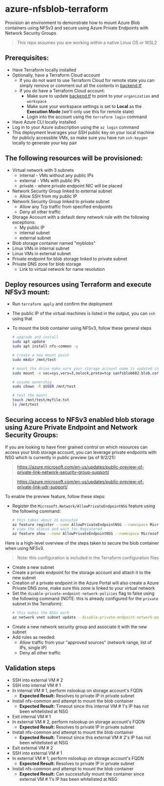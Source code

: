 # azure-nfsblob-terraform

Provision an environment to demonstrate how to mount Azure Blob containers using NFSv3 and secure using Azure Private Endpoints with Network Security Groups

> This repo assumes you are working within a native Linux OS or WSL2

## Prerequisites:

- Have Terraform locally installed
- Optionally, have a Terraform Cloud account
    - If you do not want to use Terraform Cloud for remote state you can simply remove or comment out all the contents in [backend.tf](./backend.tf)
    - If you do have a Terraform Cloud account:
      - Make sure to update [backend.tf](./backend.tf) to point to your `organization` and `workspace`
      - Make sure your workspace settings is set to **Local** as the **Execution Mode** (we'll only use this for remote state)
      - Login into the account using the `terraform login` command
- Have Azure CLI locally installed
- Log in to your Azure subscription using the `az login` command
- This deployment leverages your SSH public key on your local machine for publicly accessible VMs, so make sure you have run `ssh-keygen` locally to generate your key pair

## The following resources will be provisioned:

- Virtual network with 3 subnets
    - internal - VMs without any public IPs
    - external - VMs with public IPs
    - private - where private endpoint NIC will be placed
- Network Security Group linked to external subnet
    - Allow SSH from my public IP
- Network Security Group linked to private subnet
    - Allow any Tcp traffic from specified endpoints
    - Deny all other traffic
- Storage Account with a default deny network rule with the following exceptions:
    - My public IP
    - internal subnet
    - external subnet
- Blob storage container named "myblobs"
- Linux VMs in internal subnet
- Linux VMs in external subnet
- Private endpoint for blob storage linked to private subnet
- Private DNS zone for blob storage
    - Link to virtual network for name resolution

## Deploy resources using Terraform and execute NFSv3 mount:

- Run `terraform apply` and confirm the deployment
- The public IP of the virtual machines is listed in the output, you can `ssh` using that
- To mount the blob container using NFSv3, follow these general steps

    ```sh
    # upgrade and install
    sudo apt update
    sudo apt install nfs-common -y

    # create a new mount point
    sudo mkdir /mnt/test

    # mount the drive make sure your storage account name is updated in the command below
    sudo mount -o sec=sys,vers=3,nolock,proto=tcp sanfsblob682.blob.core.windows.net:/sanfsblob682/myblobs  /mnt/test

    # assume ownership
    sudo chown -R $USER /mnt/test

    # test the mount
    touch /mnt/test/myfile.txt
    ls /mnt/test
    ```

## Securing access to NFSv3 enabled blob storage using Azure Private Endpoint and Network Security Groups:

If you are looking to have finer grained control on which resources can access your blob storage account, you can leverage private endpoints with NSG which is currently in public preview (as of 9/2/21):

> https://azure.microsoft.com/en-us/updates/public-preview-of-private-link-network-security-group-support/

> https://azure.microsoft.com/en-us/updates/public-preview-of-private-link-udr-support/

To enable the preview feature, follow these steps:

- Register the `Microsoft.Network/AllowPrivateEndpointNSG` feature using the following command:

    ```sh
    # this takes about 15 minsutes
    az feature register --name AllowPrivateEndpointNSG --namespace Microsoft.Network
    # view the status and wait for Registered
    az feature show --name AllowPrivateEndpointNSG --namespace Microsoft.Network
    ```

Here is a high-level overview of the steps taken to secure the blob container when using NFSv3.

> Note: this configuration is included in the Terraform configuration files

- Create a new subnet
- Create a private endpoint for the storage account and attach it to the new subnet
- Creation of a private endpoint in the Azure Portal will also create a Azure Private DNS zone, make sure this zone is linked to your virtual network
- Set the `disable-private-endpoint-network-policies` flag to false using the following command (NOTE: this is already configured for the `private` subnet in the Terraform):
    ```sh
    # this makes the NSGs work
    az network vnet subnet update --disable-private-endpoint-network-policies false --name private --resource-group rg-nfsblob --vnet-name vn-nfsblob
    ```
- Create a new network security group and associate it with the new subnet
- Add rules as needed:
    - Allow traffic from your "approved sources" (network range, list of IPs, single IP)
    - Deny all other traffic

## Validation steps

- SSH into external VM # 2
- SSH into internal VM # 1
- In internal VM # 1, perform nslookup on storage account's FQDN
    - **Expected Result:** Resolves to private IP in private subnet
- Install nfs-common and attempt to mount the blob container
    - **Expected Result:** Timeout since this internal VM # 1's IP has not been whitelisted at NSG
- Exit internal VM # 1
- In external VM # 2, perform nslookup on storage account's FQDN
    - **Expected Result:** Resolves to private IP in private subnet
- Install nfs-common and attempt to mount the blob container
    - **Expected Result:** Timeout since this external VM # 2's IP has not been whitelisted at NSG
- Exit external VM # 2
- SSH into external VM # 1
- In external VM # 1, perform nslookup on storage account's FQDN
    - **Expected Result:** Resolves to private IP in private subnet
- Install nfs-common and attempt to mount the blob container
    - **Expected Result:** Can successfully mount the container since external VM # 1's IP has been whitelisted at NSG